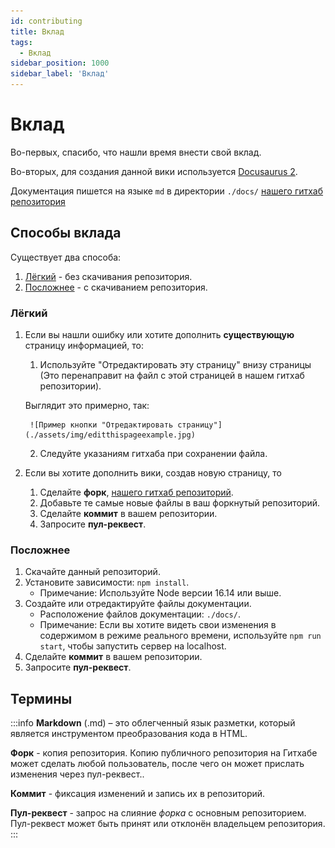 ```yaml
---
id: contributing
title: Вклад
tags:
  - Вклад
sidebar_position: 1000
sidebar_label: 'Вклад'
---
```


# Вклад

Во-первых, спасибо, что нашли время внести свой вклад.

Во-вторых, для создания данной вики используется [Docusaurus 2](https://docusaurus.io).

Документация пишется на языке `md` в директории `./docs/` [нашего гитхаб репозитория](https://github.com/Hodwini/DevMCwiki/tree/master)

## Способы вклада

Существует два способа:

1. [Лёгкий](#лёгкий) - без скачивания репозитория.
2. [Посложнее](#посложнее) - с скачиванием репозитория.

### Лёгкий

1. Если вы нашли ошибку или хотите дополнить **существующую** страницу информацией, то:
    1. Используйте "Отредактировать эту страницу" внизу страницы (Это перенаправит на файл с этой страницей в нашем гитхаб репозитории).
      
      Выглядит это примерно, так:
    
        ![Пример кнопки "Отредактировать страницу"](./assets/img/editthispageexample.jpg)

    2. Следуйте указаниям гитхаба при сохранении файла.

2. Если вы хотите дополнить вики, создав новую страницу, то
   1. Сделайте **форк**, [нашего гитхаб репозиторий](https://github.com/Hodwini/DevMCwiki/tree/master).
   2. Добавьте те самые новые файлы в ваш форкнутый репозиторий.
   3. Сделайте **коммит** в вашем репозитории.
   4. Запросите **пул-реквест**.

### Посложнее

1. Скачайте данный репозиторий.
2. Установите зависимости: `npm install`.
   - Примечание: Используйте Node версии 16.14 или выше.
3. Создайте или отредактируйте файлы документации.
   - Расположение файлов документации: `./docs/`.
   - Примечание: Если вы хотите видеть свои изменения в содержимом в режиме реального времени, используйте `npm run start`, чтобы запустить сервер на localhost.
4. Сделайте **коммит** в вашем репозитории.
5. Запросите **пул-реквест**.

## Термины

:::info
**Markdown** (.md) – это облегченный язык разметки, который является инструментом преобразования кода в HTML.

**Форк** - копия репозитория. Копию публичного репозитория на Гитхабе может сделать любой пользователь, после чего он может прислать изменения через пул-реквест..

**Коммит** - фиксация изменений и запись их в репозиторий.

**Пул-реквест** - запрос на слияние *форка* с основным репозиторием. Пул-реквест может быть принят или отклонён владельцем репозитория.
:::